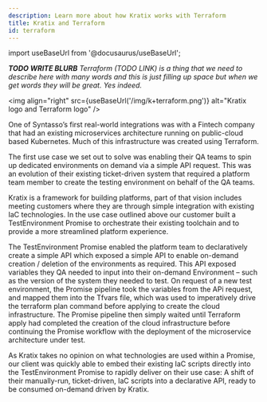 ```yaml
---
description: Learn more about how Kratix works with Terraform
title: Kratix and Terraform
id: terraform
---
```


import useBaseUrl from '@docusaurus/useBaseUrl';

_**TODO WRITE BLURB** Terraform (TODO LINK) is a thing that we need to describe here with many words and this is just filling up space but when we get words they will be great. Yes indeed._

<img
align="right"
src={useBaseUrl('/img/k+terraform.png')}
alt="Kratix logo and Terraform logo"
/>

One of Syntasso’s first real-world integrations was with a Fintech company that had an existing microservices architecture running on public-cloud based Kubernetes. Much of this infrastructure was created using Terraform.

The first use case we set out to solve was enabling their QA teams to spin up dedicated environments on demand via a simple API request. This was an evolution of their existing ticket-driven system that required a platform team member to create the testing environment on behalf of the QA teams.

Kratix is a framework for building platforms, part of that vision includes meeting customers where they are through simple integration with existing IaC technologies. In the use case outlined above our customer built a TestEnvironment Promise to orchestrate their existing toolchain and to provide a more streamlined platform experience.

The TestEnvironment Promise enabled the platform team to declaratively create a simple API which exposed a simple API to enable on-demand creation / deletion of the environments as required. This API exposed variables they QA needed to input into their on-demand Environment – such as the version of the system they needed to test. On request of a new test environment, the Promise pipeline took the variables from the APi request, and mapped them into the Tfvars file, which was used to imperatively drive the terraform plan command before applying to create the cloud infrastructure. The Promise pipeline then simply waited until Terraform apply had completed the creation of the cloud infrastructure before continuing the Promise workflow with the deployment of the microservice architecture under test.

As Kratix takes no opinion on what technologies are used within a Promise, our client was quickly able to embed their existing IaC scripts directly into the TestEnvironment Promise to rapidly deliver on their use case: A shift of their manually-run, ticket-driven, IaC scripts into a declarative API, ready to be consumed on-demand driven by Kratix.
